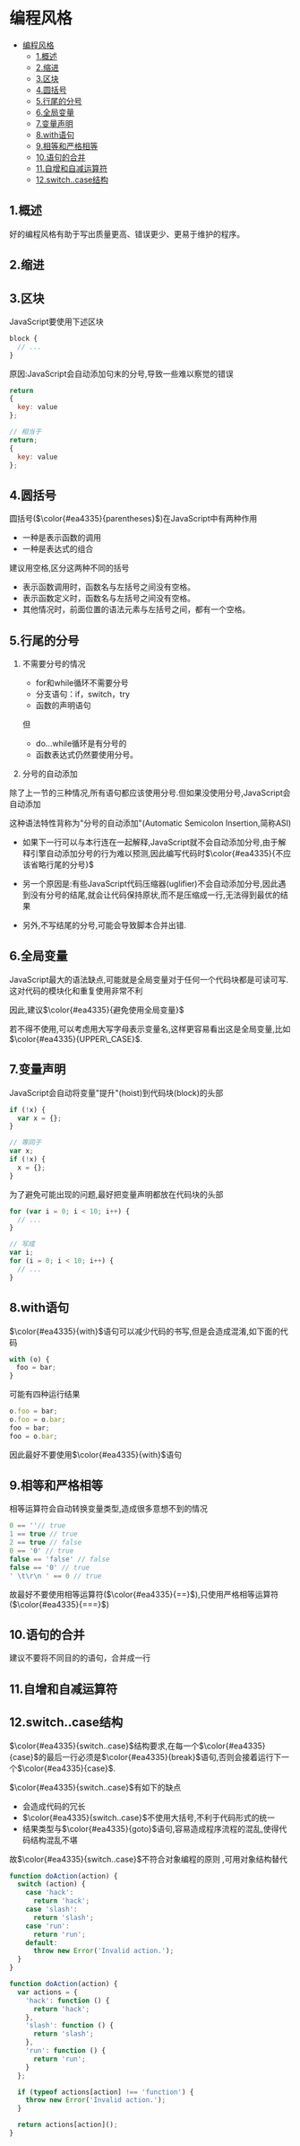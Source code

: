 # 编程风格

- [编程风格](#编程风格)
  - [1.概述](#1概述)
  - [2.缩进](#2缩进)
  - [3.区块](#3区块)
  - [4.圆括号](#4圆括号)
  - [5.行尾的分号](#5行尾的分号)
  - [6.全局变量](#6全局变量)
  - [7.变量声明](#7变量声明)
  - [8.with语句](#8with语句)
  - [9.相等和严格相等](#9相等和严格相等)
  - [10.语句的合并](#10语句的合并)
  - [11.自增和自减运算符](#11自增和自减运算符)
  - [12.switch..case结构](#12switchcase结构)

## 1.概述

好的编程风格有助于写出质量更高、错误更少、更易于维护的程序。

## 2.缩进

## 3.区块

JavaScript要使用下述区块

```js
block {
  // ...
}
```

原因:JavaScript会自动添加句末的分号,导致一些难以察觉的错误

```js
return
{
  key: value
};

// 相当于
return;
{
  key: value
};
```

## 4.圆括号

圆括号($\color{#ea4335}{parentheses}$)在JavaScript中有两种作用

- 一种是表示函数的调用
- 一种是表达式的组合

建议用空格,区分这两种不同的括号

- 表示函数调用时，函数名与左括号之间没有空格。
- 表示函数定义时，函数名与左括号之间没有空格。
- 其他情况时，前面位置的语法元素与左括号之间，都有一个空格。

## 5.行尾的分号

1. 不需要分号的情况

   - for和while循环不需要分号
   - 分支语句：if，switch，try
   - 函数的声明语句

   但

   - do...while循环是有分号的
   - 函数表达式仍然要使用分号。

2. 分号的自动添加

除了上一节的三种情况,所有语句都应该使用分号.但如果没使用分号,JavaScript会自动添加

这种语法特性背称为"分号的自动添加"(Automatic Semicolon Insertion,简称ASI)

- 如果下一行可以与本行连在一起解释,JavaScript就不会自动添加分号,由于解释引擎自动添加分号的行为难以预测,因此编写代码时$\color{#ea4335}{不应该省略行尾的分号}$

- 另一个原因是:有些JavaScript代码压缩器(uglifier)不会自动添加分号,因此遇到没有分号的结尾,就会让代码保持原状,而不是压缩成一行,无法得到最优的结果

- 另外,不写结尾的分号,可能会导致脚本合并出错.

## 6.全局变量

JavaScript最大的语法缺点,可能就是全局变量对于任何一个代码块都是可读可写. 这对代码的模块化和重复使用非常不利

因此,建议$\color{#ea4335}{避免使用全局变量}$

若不得不使用,可以考虑用大写字母表示变量名,这样更容易看出这是全局变量,比如$\color{#ea4335}{UPPER\_CASE}$.

## 7.变量声明

JavaScript会自动将变量"提升"(hoist)到代码块(block)的头部

```js
if (!x) {
  var x = {};
}

// 等同于
var x;
if (!x) {
  x = {};
}
```

为了避免可能出现的问题,最好把变量声明都放在代码块的头部

```js
for (var i = 0; i < 10; i++) {
  // ...
}

// 写成
var i;
for (i = 0; i < 10; i++) {
  // ...
}
```

## 8.with语句

$\color{#ea4335}{with}$语句可以减少代码的书写,但是会造成混淆,如下面的代码

```js
with (o) {
　foo = bar;
}
```

可能有四种运行结果

```js
o.foo = bar;
o.foo = o.bar;
foo = bar;
foo = o.bar;
```

因此最好不要使用$\color{#ea4335}{with}$语句

## 9.相等和严格相等

相等运算符会自动转换变量类型,造成很多意想不到的情况

```JavaScript
0 == ''// true
1 == true // true
2 == true // false
0 == '0' // true
false == 'false' // false
false == '0' // true
' \t\r\n ' == 0 // true
```

故最好不要使用相等运算符($\color{#ea4335}{==}$),只使用严格相等运算符($\color{#ea4335}{===}$)

## 10.语句的合并

建议不要将不同目的的语句，合并成一行

## 11.自增和自减运算符

## 12.switch..case结构

$\color{#ea4335}{switch..case}$结构要求,在每一个$\color{#ea4335}{case}$的最后一行必须是$\color{#ea4335}{break}$语句,否则会接着运行下一个$\color{#ea4335}{case}$.

$\color{#ea4335}{switch..case}$有如下的缺点

- 会造成代码的冗长
- $\color{#ea4335}{switch..case}$不使用大括号,不利于代码形式的统一
- 结果类型与$\color{#ea4335}{goto}$语句,容易造成程序流程的混乱,使得代码结构混乱不堪

故$\color{#ea4335}{switch..case}$不符合对象编程的原则
,可用对象结构替代

```js
function doAction(action) {
  switch (action) {
    case 'hack':
      return 'hack';
    case 'slash':
      return 'slash';
    case 'run':
      return 'run';
    default:
      throw new Error('Invalid action.');
  }
}
```

```js
function doAction(action) {
  var actions = {
    'hack': function () {
      return 'hack';
    },
    'slash': function () {
      return 'slash';
    },
    'run': function () {
      return 'run';
    }
  };

  if (typeof actions[action] !== 'function') {
    throw new Error('Invalid action.');
  }

  return actions[action]();
}
```
